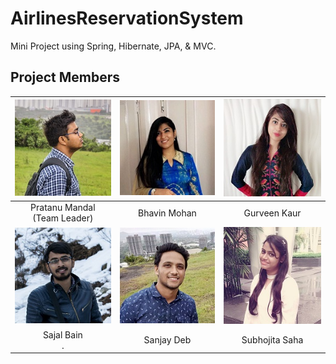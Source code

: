 # AirlinesReservationSystem

Mini Project using Spring, Hibernate, JPA, & MVC.
<!--
![Screenshot 1](./screenshots/screenshot1.png)
<br/><br/><br/><br/>
-->
Project Members
---------------

![Pratanu Mandal<br>(Team Leader)](./images/pratanu.jpg)|![Bhavin Mohan](./images/bhavin.jpg)|![Gurveen Kaur](./images/gurveen.jpg)|
:---------------------------------------------------:|:----------------------------------:|:-----------------------------------:|
Pratanu Mandal<br>(Team Leader)                         |Bhavin Mohan                        |Gurveen Kaur                         |
![Sajal Bain](./images/sajal.jpg)|![Sanjay Deb](./images/sanjay.jpg)|![Subhojita Saha](./images/subhojita.jpg)|
Sajal Bain<br>.                   |Sanjay Deb                        |Subhojita Saha                           |

